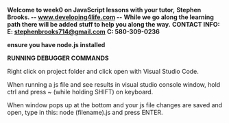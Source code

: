 **Welcome to week0 on JavaScript lessons with your tutor,** 
**Stephen Brooks.  -- www.developing4life.com --**
**While we go along the learning path there will be added**
**stuff to help you along the way.**
**CONTACT INFO:**
**E: stephenbrooks714@gmail.com**
**C: 580-309-0236**

**ensure you have node.js installed**

**RUNNING DEBUGGER COMMANDS**

Right click on project folder and click open with Visual Studio Code.

When running a js file and see results in visual studio console window, hold ctrl and press ~ (while holding SHIFT) on keyboard.

When window pops up at the bottom and your js file changes are saved and open, type in this: node (filename).js and press ENTER.